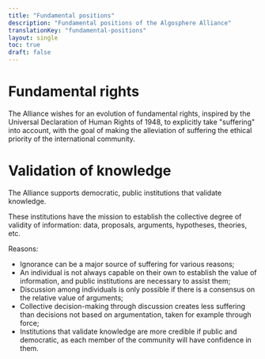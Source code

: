 ```yaml
---
title: "Fundamental positions"
description: "Fundamental positions of the Algosphere Alliance"
translationKey: "fundamental-positions"
layout: single
toc: true
draft: false
---
```


# Fundamental rights
The Alliance wishes for an evolution of fundamental rights, inspired by the Universal Declaration of Human Rights of 1948, to explicitly take "suffering" into account, with the goal of making the alleviation of suffering the ethical priority of the international community.

# Validation of knowledge
The Alliance supports democratic, public institutions that validate knowledge.

These institutions have the mission to establish the collective degree of validity of information: data, proposals, arguments, hypotheses, theories, etc.

Reasons:
- Ignorance can be a major source of suffering for various reasons;
- An individual is not always capable on their own to establish the value of information, and public institutions are necessary to assist them;
- Discussion among individuals is only possible if there is a consensus on the relative value of arguments;
- Collective decision-making through discussion creates less suffering than decisions not based on argumentation, taken for example through force;
- Institutions that validate knowledge are more credible if public and democratic, as each member of the community will have confidence in them.
